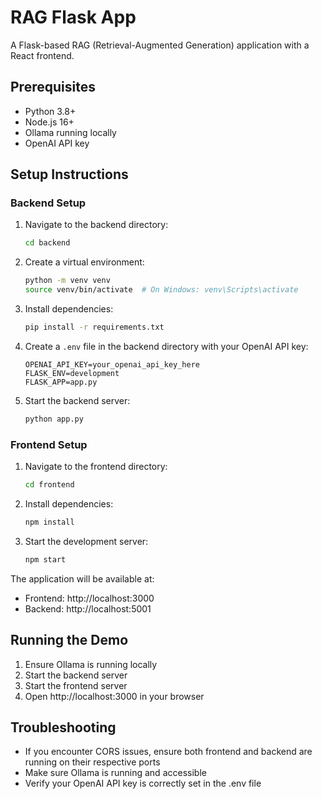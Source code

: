 # RAG Flask App

A Flask-based RAG (Retrieval-Augmented Generation) application with a React frontend.

## Prerequisites

- Python 3.8+
- Node.js 16+
- Ollama running locally
- OpenAI API key

## Setup Instructions

### Backend Setup

1. Navigate to the backend directory:
   ```bash
   cd backend
   ```

2. Create a virtual environment:
   ```bash
   python -m venv venv
   source venv/bin/activate  # On Windows: venv\Scripts\activate
   ```

3. Install dependencies:
   ```bash
   pip install -r requirements.txt
   ```

4. Create a `.env` file in the backend directory with your OpenAI API key:
   ```
   OPENAI_API_KEY=your_openai_api_key_here
   FLASK_ENV=development
   FLASK_APP=app.py
   ```

5. Start the backend server:
   ```bash
   python app.py
   ```

### Frontend Setup

1. Navigate to the frontend directory:
   ```bash
   cd frontend
   ```

2. Install dependencies:
   ```bash
   npm install
   ```

3. Start the development server:
   ```bash
   npm start
   ```

The application will be available at:
- Frontend: http://localhost:3000
- Backend: http://localhost:5001

## Running the Demo

1. Ensure Ollama is running locally
2. Start the backend server
3. Start the frontend server
4. Open http://localhost:3000 in your browser

## Troubleshooting

- If you encounter CORS issues, ensure both frontend and backend are running on their respective ports
- Make sure Ollama is running and accessible
- Verify your OpenAI API key is correctly set in the .env file 